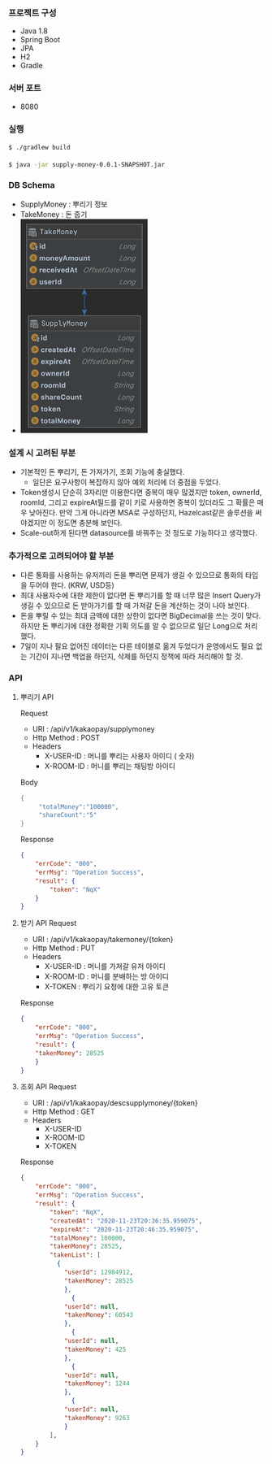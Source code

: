 ### 프로젝트 구성
- Java 1.8
- Spring Boot
- JPA
- H2
- Gradle

### 서버 포트
- 8080


### 실행
```bash
$ ./gradlew build

$ java -jar supply-money-0.0.1-SNAPSHOT.jar
```

### DB Schema
- SupplyMoney : 뿌리기 정보
- TakeMoney : 돈 줍기
- ![schema](./schema.png)

### 설계 시 고려된 부분
- 기본적인 돈 뿌리기, 돈 가져가기, 조회 기능에 충실했다.
    - 일단은 요구사항이 복잡하지 않아 예외 처리에 더 중점을 두었다.
- Token생성시 단순히 3자리만 이용한다면 중복이 매우 많겠지만 token, ownerId, roomId, 그리고 expireAt필드를 같이 키로 사용하면 중복이 있더라도 그 확률은 매우 낮아진다. 만약 그게 아니라면 MSA로 구성하던지, Hazelcast같은 솔루션을 써야겠지만 이 정도면 충분해 보인다.
- Scale-out하게 된다면 datasource를 바꿔주는 것 정도로 가능하다고 생각했다.

### 추가적으로 고려되어야 할 부분
- 다른 통화를 사용하는 유저끼리 돈을 뿌리면 문제가 생길 수 있으므로 통화의 타입을 두어야 한다. (KRW, USD등)
- 최대 사용자수에 대한 제한이 없다면 돈 뿌리기를 할 때 너무 많은 Insert Query가 생길 수 있으므로 돈 받아가기를 할 때 가져갈 돈을 계산하는 것이 나아 보인다.
- 돈을 뿌릴 수 있는 최대 금액에 대한 상한이 없다면 BigDecimal을 쓰는 것이 맞다. 하지만 돈 뿌리기에 대한 정확한 기획 의도를 알 수 없으므로 일단 Long으로 처리 했다.
- 7일이 지나 필요 없어진 데이터는 다른 테이블로 옮겨 두었다가 운영에서도 필요 없는 기간이 지나면 백업을 하던지, 삭제를 하던지 정책에 따라 처리해야 할 것.

### API
1. 뿌리기 API

    Request
    - URI : /api/v1/kakaopay/supplymoney
    - Http Method : POST
    - Headers
        - X-USER-ID : 머니를 뿌리는 사용자 아이디 ( 숫자)
        - X-ROOM-ID : 머니를 뿌리는 채팅방 아이디
        
    Body
    ```cpp
    {
         "totalMoney":"100000",
         "shareCount":"5"
    }
    ```

    Response
    ```json
    {
    	"errCode": "000",
    	"errMsg": "Operation Success",
    	"result": {
    		"token": "NqX"
    	}
    }
    ```

2. 받기 API
    Request
    - URI : /api/v1/kakaopay/takemoney/{token}
    - Http Method : PUT
    - Headers
        - X-USER-ID : 머니를 가져갈 유저 아이디
        - X-ROOM-ID : 머니를 분배하는 방 아이디
        - X-TOKEN : 뿌리기 요청에 대한 고유 토큰

    Response
    ```json
    {
    	"errCode": "000",
    	"errMsg": "Operation Success",
    	"result": {
    	"takenMoney": 28525
    	}
    }
    ```

3. 조회 API
    Request
    - URI : /api/v1/kakaopay/descsupplymoney/{token}
    - Http Method : GET
    - Headers
        - X-USER-ID
        - X-ROOM-ID
        - X-TOKEN

    Response
    ```json
    {
    	"errCode": "000",
    	"errMsg": "Operation Success",
    	"result": {
    		"token": "NqX",
    		"createdAt": "2020-11-23T20:36:35.959075",
    		"expireAt": "2020-11-23T20:46:35.959075",
    		"totalMoney": 100000,
    		"takenMoney": 28525,
    		"takenList": [
    		  {
    			"userId": 12984912,
    			"takenMoney": 28525
    			},
    			  {
    			"userId": null,
    			"takenMoney": 60543
    			},
    			  {
    			"userId": null,
    			"takenMoney": 425
    			},
    			  {
    			"userId": null,
    			"takenMoney": 1244
    			},
    			  {
    			"userId": null,
    			"takenMoney": 9263
    			}
    		],
    	}
    }
    ```
